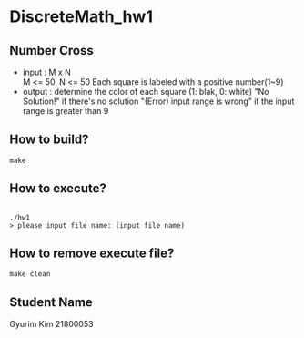# DiscreteMath_hw1
## Number Cross

- input : M x N  
  M <= 50, N <= 50
  Each square is labeled with a positive number(1~9)
- output : determine the color of each square (1: blak, 0: white)
  "No Solution!" if there's no solution
  "(Error) input range is wrong" if the input range is greater than 9

## How to build?
```
make
```


## How to execute?
```

./hw1
> please input file name: (input file name)

``` 


## How to remove execute file?
```
make clean
```  

## Student Name
Gyurim Kim 21800053
